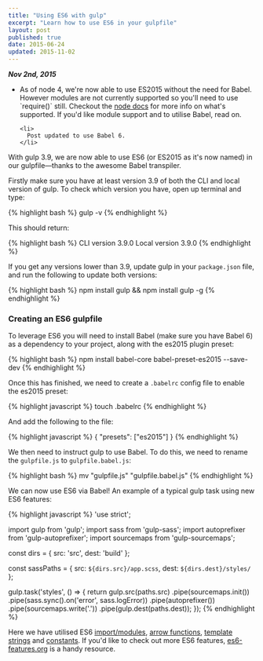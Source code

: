 ```yaml
---
title: "Using ES6 with gulp"
excerpt: "Learn how to use ES6 in your gulpfile"
layout: post
published: true
date: 2015-06-24
updated: 2015-11-02
---
```


<div class="callout  callout--info  callout--small">
  <em><strong>Nov 2nd, 2015</strong></em><br>
  <ul class="callout__list">
    <li>
      As of node 4, we're now able to use ES2015 without the need for Babel. However modules are not currently supported so you'll need to use `require()` still. Checkout the <a href="https://nodejs.org/en/docs/es6/">node docs</a> for more info on what's supported. If you'd like module support and to utilise Babel, read on.
    </li>

    <li>
      Post updated to use Babel 6.
    </li>
  </ul>
</div>

<p class="lead">With gulp 3.9, we are now able to use ES6 (or ES2015 as it's now named) in our gulpfile—thanks to the awesome Babel transpiler.</p>

Firstly make sure you have at least version 3.9 of both the CLI and local version of gulp. To check which version you have, open up terminal and type:

{% highlight bash %}
gulp -v
{% endhighlight %}

This should return:

{% highlight bash %}
CLI version 3.9.0
Local version 3.9.0
{% endhighlight %}

If you get any versions lower than 3.9, update gulp in your `package.json` file, and run the following to update both versions:

{% highlight bash %}
npm install gulp && npm install gulp -g
{% endhighlight %}

### Creating an ES6 gulpfile
To leverage ES6 you will need to install Babel (make sure you have Babel 6) as a dependency to your project, along with the es2015 plugin preset:

{% highlight bash %}
npm install babel-core babel-preset-es2015 --save-dev
{% endhighlight %}

Once this has finished, we need to create a `.babelrc` config file to enable the es2015 preset:

{% highlight javascript %}
touch .babelrc
{% endhighlight %}

And add the following to the file:

{% highlight javascript %}
{
  "presets": ["es2015"]
}
{% endhighlight %}

We then need to instruct gulp to use Babel. To do this, we need to rename the `gulpfile.js` to `gulpfile.babel.js`:

{% highlight bash %}
mv "gulpfile.js" "gulpfile.babel.js"
{% endhighlight %}

We can now use ES6 via Babel! An example of a typical gulp task using new ES6 features:

{% highlight javascript %}
'use strict';

import gulp from 'gulp';
import sass from 'gulp-sass';
import autoprefixer from 'gulp-autoprefixer';
import sourcemaps from 'gulp-sourcemaps';

const dirs = {
  src: 'src',
  dest: 'build'
};

const sassPaths = {
  src: `${dirs.src}/app.scss`,
  dest: `${dirs.dest}/styles/`
};

gulp.task('styles', () => {
  return gulp.src(paths.src)
    .pipe(sourcemaps.init())
    .pipe(sass.sync().on('error', sass.logError))
    .pipe(autoprefixer())
    .pipe(sourcemaps.write('.'))
    .pipe(gulp.dest(paths.dest));
});
{% endhighlight %}

Here we have utilised ES6 [import/modules], [arrow functions], [template strings] and [constants]. If you'd like to check out more ES6 features, [es6-features.org] is a handy resource.

[import/modules]: https://developer.mozilla.org/en-US/docs/Web/JavaScript/Reference/Statements/import

[arrow functions]: https://developer.mozilla.org/en-US/docs/Web/JavaScript/Reference/Functions/Arrow_functions

[constants]: https://developer.mozilla.org/en-US/docs/Web/JavaScript/Reference/Statements/const

[template strings]: https://developer.mozilla.org/en-US/docs/Web/JavaScript/Reference/template_strings

[es6-features.org]: http://es6-features.org/


